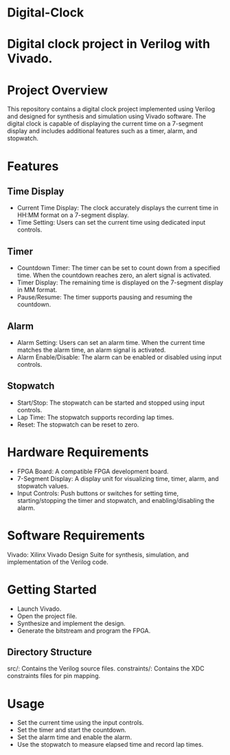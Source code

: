 # Digital-Clock
# Digital clock project in Verilog with Vivado.

# Project Overview
This repository contains a digital clock project implemented using Verilog and designed for synthesis and simulation using Vivado software. The digital clock is capable of displaying the current time on a 7-segment display and includes additional features such as a timer, alarm, and stopwatch.

# Features
## Time Display

- Current Time Display: The clock accurately displays the current time in HH:MM format on a 7-segment display.
- Time Setting: Users can set the current time using dedicated input controls.
## Timer
- Countdown Timer: The timer can be set to count down from a specified time. When the countdown reaches zero, an alert signal is activated.
- Timer Display: The remaining time is displayed on the 7-segment display in MM
format.
- Pause/Resume: The timer supports pausing and resuming the countdown.
## Alarm
- Alarm Setting: Users can set an alarm time. When the current time matches the alarm time, an alarm signal is activated.
- Alarm Enable/Disable: The alarm can be enabled or disabled using input controls.
## Stopwatch
- Start/Stop: The stopwatch can be started and stopped using input controls.
- Lap Time: The stopwatch supports recording lap times.
- Reset: The stopwatch can be reset to zero.
# Hardware Requirements
- FPGA Board: A compatible FPGA development board.
- 7-Segment Display: A display unit for visualizing time, timer, alarm, and stopwatch values.
- Input Controls: Push buttons or switches for setting time, starting/stopping the timer and stopwatch, and enabling/disabling the alarm.
# Software Requirements
Vivado: Xilinx Vivado Design Suite for synthesis, simulation, and implementation of the Verilog code.

# Getting Started
* Launch Vivado.
* Open the project file.
* Synthesize and implement the design.
* Generate the bitstream and program the FPGA.
## Directory Structure
src/: Contains the Verilog source files.
constraints/: Contains the XDC constraints files for pin mapping.
# Usage
- Set the current time using the input controls.
- Set the timer and start the countdown.
- Set the alarm time and enable the alarm.
- Use the stopwatch to measure elapsed time and record lap times.
